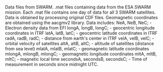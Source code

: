 Data files from SWARM.
.mat files containing data from the ESA SWARM mission.
Each .mat file contains one day of data for all 3 SWARM satellites.
Data is obtained by processing original CDF files. Geomagnetic coordinates are obtained using the aacgmv2 library.
Data includes:
NeA, NeB, NeC; - Electron density data from EFI
longA, longB, longC; - geocentric longitude coordinates in ITRF
latA, latB, latC; - geocentric latitude coordinates in ITRF
radA, radB, radC; - distance from earth's center in ITRF
velA, velB, velC; - orbital velocity of satellites
altA, altB, altC; - altitude of satellites (distance from sea level)
mlatA, mlatB, mlatC; - geomagnetic latitude coordinates
mlongA, mlongB, mlongC; - geomagnetic longitude coordinates
mltA, mltB, mltC; - magnetic local time
secondsA, secondsB, secondsC; - Time of measurement in seconds since midnight UTC.
